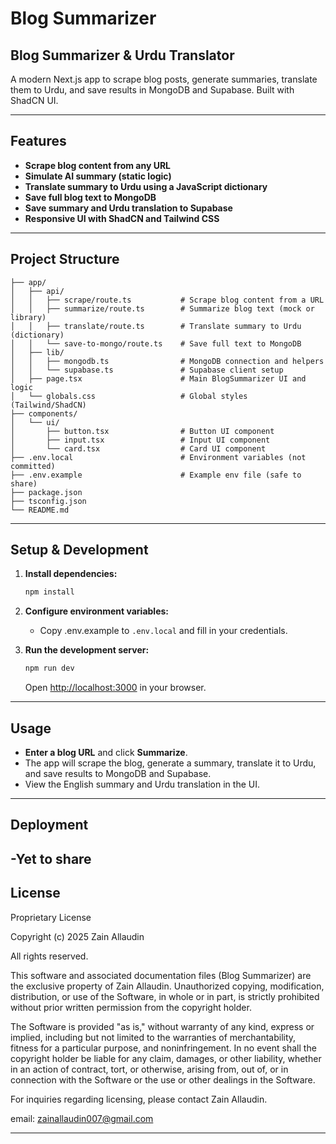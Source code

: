 # Blog Summarizer

## Blog Summarizer & Urdu Translator

A modern Next.js app to scrape blog posts, generate summaries, translate them to Urdu, and save results in MongoDB and Supabase. Built with ShadCN UI.

---

## Features

- **Scrape blog content from any URL**
- **Simulate AI summary (static logic)**
- **Translate summary to Urdu using a JavaScript dictionary**
- **Save full blog text to MongoDB**
- **Save summary and Urdu translation to Supabase**
- **Responsive UI with ShadCN and Tailwind CSS**

---

## Project Structure

```
├── app/
│   ├── api/
│   │   ├── scrape/route.ts           # Scrape blog content from a URL
│   │   ├── summarize/route.ts        # Summarize blog text (mock or library)
│   │   ├── translate/route.ts        # Translate summary to Urdu (dictionary)
│   │   └── save-to-mongo/route.ts    # Save full text to MongoDB
│   ├── lib/
│   │   ├── mongodb.ts                # MongoDB connection and helpers
│   │   └── supabase.ts               # Supabase client setup
│   ├── page.tsx                      # Main BlogSummarizer UI and logic
│   └── globals.css                   # Global styles (Tailwind/ShadCN)
├── components/
│   └── ui/
│       ├── button.tsx                # Button UI component
│       ├── input.tsx                 # Input UI component
│       └── card.tsx                  # Card UI component
├── .env.local                        # Environment variables (not committed)
├── .env.example                      # Example env file (safe to share)
├── package.json
├── tsconfig.json
└── README.md
```

---

## Setup & Development

1. **Install dependencies:**
   ```bash
   npm install
   ```

2. **Configure environment variables:**
   - Copy .env.example to `.env.local` and fill in your credentials.

3. **Run the development server:**
   ```bash
   npm run dev
   ```
   Open [http://localhost:3000](http://localhost:3000) in your browser.

---

## Usage

- **Enter a blog URL** and click **Summarize**.
- The app will scrape the blog, generate a summary, translate it to Urdu, and save results to MongoDB and Supabase.
- View the English summary and Urdu translation in the UI.

---

## Deployment

-Yet to share
---

## License

Proprietary License

Copyright (c) 2025 Zain Allaudin

All rights reserved.

This software and associated documentation files (Blog Summarizer) are the exclusive property of Zain Allaudin. Unauthorized copying, modification, distribution, or use of the Software, in whole or in part, is strictly prohibited without prior written permission from the copyright holder.

The Software is provided "as is," without warranty of any kind, express or implied, including but not limited to the warranties of merchantability, fitness for a particular purpose, and noninfringement. In no event shall the copyright holder be liable for any claim, damages, or other liability, whether in an action of contract, tort, or otherwise, arising from, out of, or in connection with the Software or the use or other dealings in the Software.

For inquiries regarding licensing, please contact Zain Allaudin.

email: zainallaudin007@gmail.com

---
